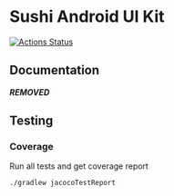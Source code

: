 # Sushi Android UI Kit

[![Actions Status](https://github.com/Zomato/Sushi-Android/workflows/android/badge.svg)](https://github.com/Zomato/Sushi-Android/actions)

## Documentation

***REMOVED***

## Testing

### Coverage

Run all tests and get coverage report
```shell 
./gradlew jacocoTestReport
```
